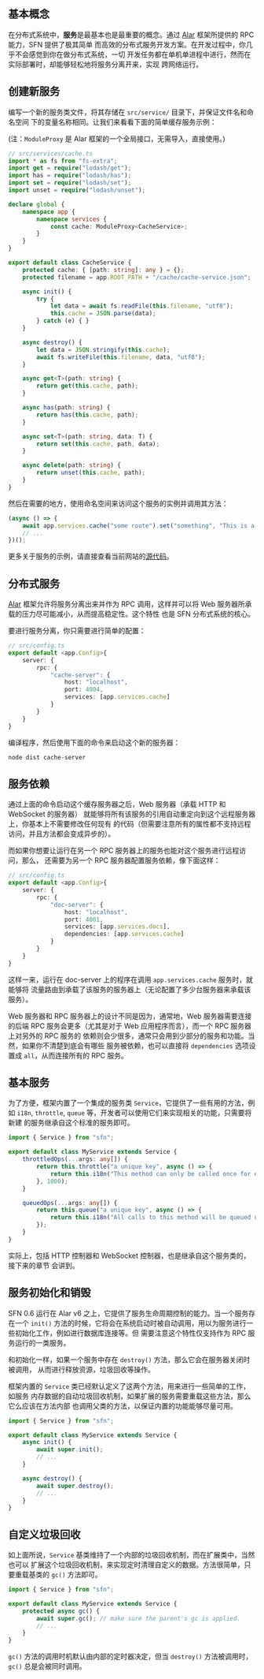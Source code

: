<!-- title: 服务; order: 2.1 -->
## 基本概念

在分布式系统中，**服务**是最基本也是最重要的概念。通过
[Alar](https://github.com/hyurl/alar) 框架所提供的 RPC 能力，SFN 提供了极其简单
而高效的分布式服务开发方案。在开发过程中，你几乎不会感觉到你在做分布式系统，一切
开发任务都在单机单进程中进行，然而在实际部署时，却能够轻松地将服务分离开来，实现
跨网络运行。

## 创建新服务

编写一个新的服务类文件，将其存储在 `src/service/` 目录下，并保证文件名和命名空间
下的变量名称相同。让我们来看看下面的简单缓存服务示例：

(注：`ModuleProxy` 是 Alar 框架的一个全局接口，无需导入，直接使用。)

```typescript
// src/services/cache.ts
import * as fs from "fs-extra";
import get = require("lodash/get");
import has = require("lodash/has");
import set = require("lodash/set");
import unset = require("lodash/unset");

declare global {
    namespace app {
        namespace services {
            const cache: ModuleProxy<CacheService>;
        }
    }
}

export default class CacheService {
    protected cache: { [path: string]: any } = {};
    protected filename = app.ROOT_PATH + "/cache/cache-service.json";

    async init() {
        try {
            let data = await fs.readFile(this.filename, "utf8");
            this.cache = JSON.parse(data);
        } catch (e) { }
    }

    async destroy() {
        let data = JSON.stringify(this.cache);
        await fs.writeFile(this.filename, data, "utf8");
    }

    async get<T>(path: string) {
        return get(this.cache, path);
    }

    async has(path: string) {
        return has(this.cache, path);
    }

    async set<T>(path: string, data: T) {
        return set(this.cache, path, data);
    }

    async delete(path: string) {
        return unset(this.cache, path);
    }
}
```

然后在需要的地方，使用命名空间来访问这个服务的实例并调用其方法：

```typescript
(async () => {
    await app.services.cache("some route").set("something", "This is a test");
    // ...
})();
```

更多关于服务的示例，请直接查看当前网站的[源代码](https://github.com/hyurl/sfn/tree/master/src/services)。

## 分布式服务

[Alar](https://github.com/hyurl/alar) 框架允许将服务分离出来并作为
RPC 调用，这样并可以将 Web 服务器所承载的压力尽可能减小，从而提高稳定性。这个特性
也是 SFN 分布式系统的核心。

要进行服务分离，你只需要进行简单的配置：

```typescript
// src/config.ts
export default <app.Config>{
    server: {
        rpc: {
            "cache-server": {
                host: "localhost",
                port: 4004,
                services: [app.services.cache]
            }
        }
    }
}
```

编译程序，然后使用下面的命令来启动这个新的服务器：

```sh
node dist cache-server
```

## 服务依赖

通过上面的命令启动这个缓存服务器之后，Web 服务器（承载 HTTP 和 WebSocket 的服务器）
就能够将所有该服务的引用自动重定向到这个远程服务器上，你基本上不需要修改任何现有
的代码（但需要注意所有的属性都不支持远程访问，并且方法都会变成异步的）。

而如果你想要让运行在另一个 RPC 服务器上的服务也能对这个服务进行远程访问，那么，
还需要为另一个 RPC 服务器配置服务依赖，像下面这样：

```typescript
// src/config.ts
export default <app.Config>{
    server: {
        rpc: {
            "doc-server": {
                host: "localhost",
                port: 4001,
                services: [app.services.docs],
                dependencies: [app.services.cache]
            }
        }
    }
}
```

这样一来，运行在 doc-server 上的程序在调用 `app.services.cache` 服务时，就能够将
流量路由到承载了该服务的服务器上（无论配置了多少台服务器来承载该服务）。

Web 服务器和 RPC 服务器上的设计不同是因为，通常地，Web 服务器需要连接的后端 RPC 
服务会更多（尤其是对于 Web 应用程序而言），而一个 RPC 服务器上对另外的 RPC 服务的
依赖则会少很多，通常只会用到少部分的服务和功能。当然，如果你不清楚到底会有哪些
服务被依赖，也可以直接将 `dependencies` 选项设置成 `all`，从而连接所有的 RPC 服务。

## 基本服务

为了方便，框架内置了一个集成的服务类 `Service`，它提供了一些有用的方法，例如
`i18n`, `throttle`, `queue` 等，开发者可以使用它们来实现相关的功能，只需要将新建
的服务继承自这个标准的服务即可。

```ts
import { Service } from "sfn";

export default class MyService extends Service {
    throttledOps(...args: any[]) {
        return this.throttle("a unique key", async () => {
            return this.i18n("This method can only be called once for every second");
        }, 1000);
    }

    queuedOps(...args: any[]) {
        return this.queue("a unique key", async () => {
            return this.i18n("All calls to this method will be queued up");
        });
    }
}
```

实际上，包括 HTTP 控制器和 WebSocket 控制器，也是继承自这个服务类的，接下来的章节
会讲到。

## 服务初始化和销毁

SFN 0.6 运行在 Alar v6 之上，它提供了服务生命周期控制的能力。当一个服务存在一个 `init()`
方法的时候，它将会在系统启动时被自动调用，用以为服务进行一些初始化工作，例如进行数据库连接等。但
需要注意这个特性仅支持作为 RPC 服务运行的一类服务。

和初始化一样，如果一个服务中存在 `destroy()` 方法，那么它会在服务器关闭时被调用，
从而进行释放资源，垃圾回收等操作。

框架内置的 `Service` 类已经默认定义了这两个方法，用来进行一些简单的工作，如服务
内存数据的自动垃圾回收机制，如果扩展的服务需要重载这些方法，那么它么应该在方法内部
也调用父类的方法，以保证内置的功能能够尽量可用。

```ts
import { Service } from "sfn";

export default class MyService extends Service {
    async init() {
        await super.init();
        // ...
    }

    async destroy() {
        await super.destroy();
        // ...
    }
}
```

## 自定义垃圾回收

如上面所说，`Service` 基类维持了一个内部的垃圾回收机制，而在扩展类中，当然也可以
扩展这个垃圾回收机制，来实现定时清理自定义的数据。方法很简单，只要重载基类的
`gc()` 方法即可。

```ts
import { Service } from "sfn";

export default class MyService extends Service {
    protected async gc() {
        await super.gc(); // make sure the parent's gc is applied.
        // ...
    }
}
```

`gc()` 方法的调用时机默认由内部的定时器决定，但当 `destroy()` 方法被调用时，
`gc()` 总是会被同时调用。
